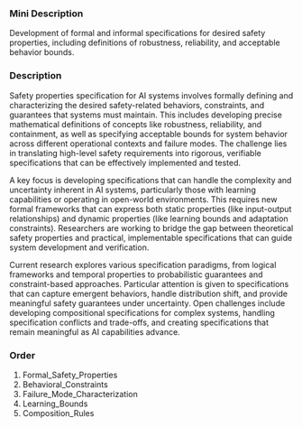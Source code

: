 ### Mini Description

Development of formal and informal specifications for desired safety properties, including definitions of robustness, reliability, and acceptable behavior bounds.

### Description

Safety properties specification for AI systems involves formally defining and characterizing the desired safety-related behaviors, constraints, and guarantees that systems must maintain. This includes developing precise mathematical definitions of concepts like robustness, reliability, and containment, as well as specifying acceptable bounds for system behavior across different operational contexts and failure modes. The challenge lies in translating high-level safety requirements into rigorous, verifiable specifications that can be effectively implemented and tested.

A key focus is developing specifications that can handle the complexity and uncertainty inherent in AI systems, particularly those with learning capabilities or operating in open-world environments. This requires new formal frameworks that can express both static properties (like input-output relationships) and dynamic properties (like learning bounds and adaptation constraints). Researchers are working to bridge the gap between theoretical safety properties and practical, implementable specifications that can guide system development and verification.

Current research explores various specification paradigms, from logical frameworks and temporal properties to probabilistic guarantees and constraint-based approaches. Particular attention is given to specifications that can capture emergent behaviors, handle distribution shift, and provide meaningful safety guarantees under uncertainty. Open challenges include developing compositional specifications for complex systems, handling specification conflicts and trade-offs, and creating specifications that remain meaningful as AI capabilities advance.

### Order

1. Formal_Safety_Properties
2. Behavioral_Constraints
3. Failure_Mode_Characterization
4. Learning_Bounds
5. Composition_Rules
